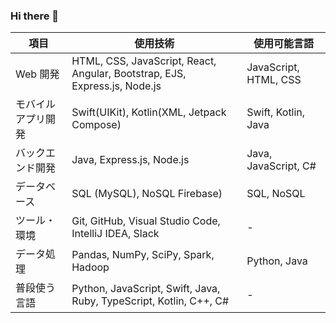 ### Hi there 👋


| 項目                           | 使用技術                                                        | 使用可能言語                              |
|-------------------------------|-----------------------------------------------------------------|----------------------------------------|
| Web 開発                        | HTML, CSS, JavaScript, React, Angular, Bootstrap, EJS, Express.js, Node.js | JavaScript, HTML, CSS      |
| モバイルアプリ開発              | Swift(UIKit), Kotlin(XML, Jetpack Compose)           | Swift, Kotlin, Java        |
| バックエンド開発                | Java, Express.js, Node.js| Java, JavaScript, C#    |
| データベース                    | SQL (MySQL), NoSQL Firebase) | SQL, NoSQL                            |
| ツール・環境                    | Git, GitHub, Visual Studio Code, IntelliJ IDEA, Slack   | -                                      |
| データ処理                      | Pandas, NumPy, SciPy, Spark, Hadoop                             | Python, Java                   |
| 普段使う言語                    | Python, JavaScript, Swift, Java, Ruby, TypeScript, Kotlin, C++, C#   | - |
<!--
**Matuyuhi/Matuyuhi** is a ✨ _special_ ✨ repository because its `README.md` (this file) appears on your GitHub profile.

Here are some ideas to get you started:

- 🔭 I’m currently working on ...
- 🌱 I’m currently learning ...
- 👯 I’m looking to collaborate on ...
- 🤔 I’m looking for help with ...
- 💬 Ask me about ...
- 📫 How to reach me: ...
- 😄 Pronouns: ...
- ⚡ Fun fact: ...
-->
